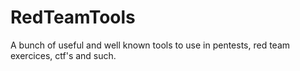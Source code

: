 # RedTeamTools
A bunch of useful and well known tools to use in pentests, red team exercices, ctf's and such.
